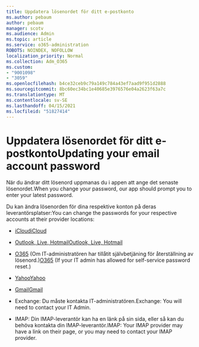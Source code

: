 ```yaml
---
title: Uppdatera lösenordet för ditt e-postkonto
ms.author: pebaum
author: pebaum
manager: scotv
ms.audience: Admin
ms.topic: article
ms.service: o365-administration
ROBOTS: NOINDEX, NOFOLLOW
localization_priority: Normal
ms.collection: Adm_O365
ms.custom:
- "9001098"
- "3059"
ms.openlocfilehash: b4ce32ceb9c79a149c784a43ef7aad9f951d2888
ms.sourcegitcommit: 8bc60ec34bc1e40685e3976576e04a2623f63a7c
ms.translationtype: MT
ms.contentlocale: sv-SE
ms.lasthandoff: 04/15/2021
ms.locfileid: "51827414"
---
```

# <a name="updating-your-email-account-password"></a><span data-ttu-id="12d4e-102">Uppdatera lösenordet för ditt e-postkonto</span><span class="sxs-lookup"><span data-stu-id="12d4e-102">Updating your email account password</span></span>

<span data-ttu-id="12d4e-103">När du ändrar ditt lösenord uppmanas du i appen att ange det senaste lösenordet.</span><span class="sxs-lookup"><span data-stu-id="12d4e-103">When you change your password, our app should prompt you to enter your latest password.</span></span>

<span data-ttu-id="12d4e-104">Du kan ändra lösenorden för dina respektive konton på deras leverantörsplatser:</span><span class="sxs-lookup"><span data-stu-id="12d4e-104">You can change the passwords for your respective accounts at their provider locations:</span></span>

- [<span data-ttu-id="12d4e-105">iCloud</span><span class="sxs-lookup"><span data-stu-id="12d4e-105">iCloud</span></span>](https://support.apple.com/HT201487)

- [<span data-ttu-id="12d4e-106">Outlook, Live, Hotmail</span><span class="sxs-lookup"><span data-stu-id="12d4e-106">Outlook, Live, Hotmail</span></span>](https://account.live.com/password/reset)

- <span data-ttu-id="12d4e-107">[O365](https://passwordreset.microsoftonline.com) (Om IT-administratören har tillåtit självbetjäning för återställning av lösenord.)</span><span class="sxs-lookup"><span data-stu-id="12d4e-107">[O365](https://passwordreset.microsoftonline.com) (If your IT admin has allowed for self-service password reset.)</span></span>

- [<span data-ttu-id="12d4e-108">Yahoo</span><span class="sxs-lookup"><span data-stu-id="12d4e-108">Yahoo</span></span>](https://login.yahoo.com/account/challenge/username?done=https%3A%2F%2Fwww.yahoo.com%2F&authMechanism=secondary&chllngnm=base&sessionIndex=QQ--)

- [<span data-ttu-id="12d4e-109">Gmail</span><span class="sxs-lookup"><span data-stu-id="12d4e-109">Gmail</span></span>](https://support.google.com/mail/answer/41078?co=GENIE.Platform%3DDesktop&hl=en)

- <span data-ttu-id="12d4e-110">Exchange: Du måste kontakta IT-administratören.</span><span class="sxs-lookup"><span data-stu-id="12d4e-110">Exchange: You will need to contact your IT Admin.</span></span>

- <span data-ttu-id="12d4e-111">IMAP: Din IMAP-leverantör kan ha en länk på sin sida, eller så kan du behöva kontakta din IMAP-leverantör.</span><span class="sxs-lookup"><span data-stu-id="12d4e-111">IMAP: Your IMAP provider may have a link on their page, or you may need to contact your IMAP provider.</span></span>